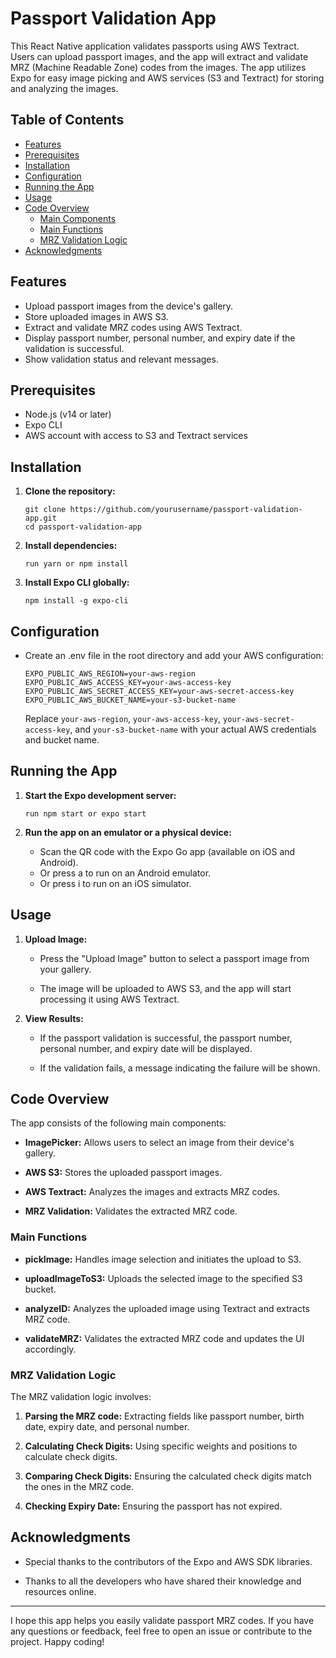 # Passport Validation App

This React Native application validates passports using AWS Textract. Users can upload passport images, and the app will extract and validate MRZ (Machine Readable Zone) codes from the images. The app utilizes Expo for easy image picking and AWS services (S3 and Textract) for storing and analyzing the images.

## Table of Contents

- [Features](#features)
- [Prerequisites](#prerequisites)
- [Installation](#installation)
- [Configuration](#configuration)
- [Running the App](#running-the-app)
- [Usage](#usage)
- [Code Overview](#code-overview)
  - [Main Components](#main-components)
  - [Main Functions](#main-functions)
  - [MRZ Validation Logic](#mrz-validation-logic)
- [Acknowledgments](#acknowledgments)

## Features

- Upload passport images from the device's gallery.
- Store uploaded images in AWS S3.
- Extract and validate MRZ codes using AWS Textract.
- Display passport number, personal number, and expiry date if the validation is successful.
- Show validation status and relevant messages.

## Prerequisites

- Node.js (v14 or later)
- Expo CLI
- AWS account with access to S3 and Textract services

## Installation

1. **Clone the repository:**

   ```
   git clone https://github.com/yourusername/passport-validation-app.git
   cd passport-validation-app
   ```

2. **Install dependencies:**

   ```
   run yarn or npm install
   ```

3. **Install Expo CLI globally:**

   ```
   npm install -g expo-cli
   ```

## Configuration

- Create an .env file in the root directory and add your AWS configuration:

  ```
  EXPO_PUBLIC_AWS_REGION=your-aws-region
  EXPO_PUBLIC_AWS_ACCESS_KEY=your-aws-access-key
  EXPO_PUBLIC_AWS_SECRET_ACCESS_KEY=your-aws-secret-access-key
  EXPO_PUBLIC_AWS_BUCKET_NAME=your-s3-bucket-name
  ```

  Replace `your-aws-region`, `your-aws-access-key`, `your-aws-secret-access-key`, and `your-s3-bucket-name` with your actual AWS credentials and bucket name.

## Running the App

1. **Start the Expo development server:**

   ```
   run npm start or expo start
   ```

2. **Run the app on an emulator or a physical device:**

   - Scan the QR code with the Expo Go app (available on iOS and Android).
   - Or press a to run on an Android emulator.
   - Or press i to run on an iOS simulator.

## Usage

1. **Upload Image:**

   - Press the "Upload Image" button to select a passport image from your gallery.

   - The image will be uploaded to AWS S3, and the app will start processing it using AWS Textract.

2. **View Results:**

   - If the passport validation is successful, the passport number, personal number, and expiry date will be displayed.

   - If the validation fails, a message indicating the failure will be shown.

## Code Overview

The app consists of the following main components:

- **ImagePicker:** Allows users to select an image from their device's gallery.

- **AWS S3:** Stores the uploaded passport images.

- **AWS Textract:** Analyzes the images and extracts MRZ codes.

- **MRZ Validation:** Validates the extracted MRZ code.

### **Main Functions**

- **pickImage:** Handles image selection and initiates the upload to S3.

- **uploadImageToS3:** Uploads the selected image to the specified S3 bucket.

- **analyzeID:** Analyzes the uploaded image using Textract and extracts MRZ code.

- **validateMRZ:** Validates the extracted MRZ code and updates the UI accordingly.

### **MRZ Validation Logic**

The MRZ validation logic involves:

1. **Parsing the MRZ code:** Extracting fields like passport number, birth date, expiry date, and personal number.

2. **Calculating Check Digits:** Using specific weights and positions to calculate check digits.

3. **Comparing Check Digits:** Ensuring the calculated check digits match the ones in the MRZ code.

4. **Checking Expiry Date:** Ensuring the passport has not expired.

## Acknowledgments

- Special thanks to the contributors of the Expo and AWS SDK libraries.

- Thanks to all the developers who have shared their knowledge and resources online.

<!-- Horizontal Rule -->

---

I hope this app helps you easily validate passport MRZ codes. If you have any questions or feedback, feel free to open an issue or contribute to the project. Happy coding!
